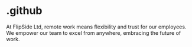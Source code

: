# .github
At FlipSide Ltd, remote work means flexibility and trust for our employees. We empower our team to excel from anywhere, embracing the future of work.
